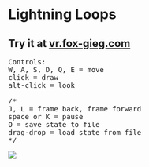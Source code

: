 # Lightning Loops
## Try it at <a href="https://vr.fox-gieg.com">vr.fox-gieg.com</a>

<pre>
Controls:
W, A, S, D, Q, E = move
click = draw
alt-click = look

/*
J, L = frame back, frame forward
space or K = pause
O = save state to file
drag-drop = load state from file
*/
</pre>
<img src="./public/images/logo.png">
